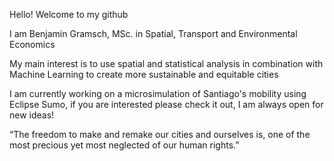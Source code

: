 Hello! Welcome to my github

I am Benjamin Gramsch, MSc. in Spatial, Transport and Environmental Economics

My main interest is to use spatial and statistical analysis in combination with Machine Learning to create more sustainable and equitable cities

 I am currently working on a microsimulation of Santiago's mobility using Eclipse Sumo, if you are interested please check it out, I am always open for new ideas!
 
 “The freedom to make and remake our cities and ourselves is, one of the most precious yet most neglected of our human rights.”

